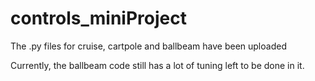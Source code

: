 # controls_miniProject

The .py files for cruise, cartpole and ballbeam have been uploaded

Currently, the ballbeam code still has a lot of tuning left to be done in it.
